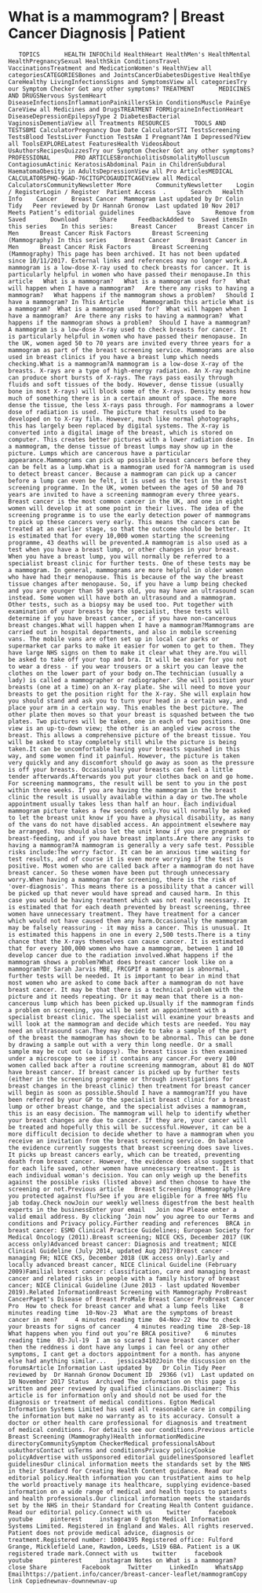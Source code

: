 # What is a mammogram? | Breast Cancer Diagnosis | Patient

       TOPICS       HEALTH INFOChild HealthHeart HealthMen's HealthMental HealthPregnancySexual HealthSkin ConditionsTravel VaccinationsTreatment and MedicationWomen's HealthView all categoriesCATEGORIESBones and JointsCancerDiabetesDigestive HealthEye CareHealthy LivingInfectionsSigns and SymptomsView all categoriesTry our Symptom Checker Got any other symptoms? TREATMENT       MEDICINES AND DRUGSNervous SystemHeart DiseaseInfectionsInflammationPainkillersSkin ConditionsMuscle PainEye CareView all Medicines and DrugsTREATMENT FORMigraineInfectionHeart DiseaseDepressionEpilepsyType 2 DiabetesBacterial VaginosisDementiaView all Treatments RESOURCES       TOOLS AND TESTSBMI CalculatorPregnancy Due Date CalculatorSTI TestsScreening TestsBlood TestsLiver Function TestsAm I Pregnant?Am I Depressed?View all ToolsEXPLORELatest FeaturesHealth VideosAbout UsAuthorsRecipesQuizzesTry our Symptom Checker Got any other symptoms? PROFESSIONAL       PRO ARTICLESBronchiolitisOsmolalityMolluscum ContagiosumActinic KeratosisAbdominal Pain in ChildrenSubdural HaematomaObesity in AdultsDepressionView all Pro ArticlesMEDICAL CALCULATORSPHQ-9GAD-76CITGPCOGAUDITCAGEView all Medical CalculatorsCommunityNewsletter More       CommunityNewsletter    Login / RegisterLogin / Register  Patient Access  .       Search   Health Info    Cancer    Breast Cancer  Mammogram Last updated by Dr Colin Tidy   Peer reviewed by Dr Hannah Gronow  Last updated 10 Nov 2017   Meets Patient’s editorial guidelines            Save       Remove from Saved       Download      Share      FeedbackAdded to  Saved itemsIn this series    In this series:     Breast Cancer      Breast Cancer in Men      Breast Cancer Risk Factors      Breast Screening (Mammography) In this series     Breast Cancer      Breast Cancer in Men      Breast Cancer Risk Factors      Breast Screening (Mammography) This page has been archived. It has not been updated since 10/11/2017. External links and references may no longer work.A mammogram is a low-dose X-ray used to check breasts for cancer. It is particularly helpful in women who have passed their menopause.In this article   What is a mammogram?   What is a mammogram used for?   What will happen when I have a mammogram?   Are there any risks to having a mammogram?   What happens if the mammogram shows a problem?   Should I have a mammogram? In This Article     MammogramIn this article What is a mammogram?  What is a mammogram used for?  What will happen when I have a mammogram?  Are there any risks to having a mammogram?  What happens if the mammogram shows a problem?  Should I have a mammogram? A mammogram is a low-dose X-ray used to check breasts for cancer. It is particularly helpful in women who have passed their menopause. In the UK, women aged 50 to 70 years are invited every three years for a mammogram as part of the breast screening service. Mammograms are also used in breast clinics if you have a breast lump which needs checking.What is a mammogram?A mammogram is a low-dose X-ray of the breasts. X-rays are a type of high-energy radiation. An X-ray machine can produce short bursts of X-rays. The rays pass easily through fluids and soft tissues of the body. However, dense tissue (usually bone in most X-rays) will block some of the X-rays. Density means how much of something there is in a certain amount of space. The more dense the tissue, the less X-rays pass through. For mammograms a lower dose of radiation is used. The picture that results used to be developed on to X-ray film. However, much like normal photographs, this has largely been replaced by digital systems. The X-ray is converted into a digital image of the breast, which is stored on computer. This creates better pictures with a lower radiation dose. In a mammogram, the dense tissue of breast lumps may show up in the picture. Lumps which are cancerous have a particular appearance.Mammograms can pick up possible breast cancers before they can be felt as a lump.What is a mammogram used for?A mammogram is used to detect breast cancer. Because a mammogram can pick up a cancer before a lump can even be felt, it is used as the test in the breast screening programme. In the UK, women between the ages of 50 and 70 years are invited to have a screening mammogram every three years. Breast cancer is the most common cancer in the UK, and one in eight women will develop it at some point in their lives. The idea of the screening programme is to use the early detection power of mammograms to pick up these cancers very early. This means the cancers can be treated at an earlier stage, so that the outcome should be better. It is estimated that for every 10,000 women starting the screening programme, 43 deaths will be prevented.A mammogram is also used as a test when you have a breast lump, or other changes in your breast. When you have a breast lump, you will normally be referred to a specialist breast clinic for further tests. One of these tests may be a mammogram. In general, mammograms are more helpful in older women who have had their menopause. This is because of the way the breast tissue changes after menopause. So, if you have a lump being checked and you are younger than 50 years old, you may have an ultrasound scan instead. Some women will have both an ultrasound and a mammogram. Other tests, such as a biopsy may be used too. Put together with examination of your breasts by the specialist, these tests will determine if you have breast cancer, or if you have non-cancerous breast changes.What will happen when I have a mammogram?Mammograms are carried out in hospital departments, and also in mobile screening vans. The mobile vans are often set up in local car parks or supermarket car parks to make it easier for women to get to them. They have large NHS signs on them to make it clear what they are.You will be asked to take off your top and bra. It will be easier for you not to wear a dress - if you wear trousers or a skirt you can leave the clothes on the lower part of your body on.The technician (usually a lady) is called a mammographer or radiographer. She will position your breasts (one at a time) on an X-ray plate. She will need to move your breasts to get the position right for the X-ray. She will explain how you should stand and ask you to turn your head in a certain way, and place your arm in a certain way. This enables the best picture. The other plate then moves so that your breast is squashed between the two plates. Two pictures will be taken, one in each of two positions. One view is an up-to-down view; the other is an angled view across the breast. This allows a comprehensive picture of the breast tissue. You will be asked to stay completely still while the picture is being taken.It can be uncomfortable having your breasts squashed in this way, and some women find it painful. However, the picture is taken very quickly and any discomfort should go away as soon as the pressure is off your breasts. Occasionally your breasts can feel a little tender afterwards.Afterwards you put your clothes back on and go home. For screening mammograms, the result will be sent to you in the post within three weeks. If you are having the mammogram in the breast clinic the result is usually available within a day or two.The whole appointment usually takes less than half an hour. Each individual mammogram picture takes a few seconds only.You will normally be asked to let the breast unit know if you have a physical disability, as many of the vans do not have disabled access. An appointment elsewhere may be arranged. You should also let the unit know if you are pregnant or breast-feeding, and if you have breast implants.Are there any risks to having a mammogram?A mammogram is generally a very safe test. Possible risks include:The worry factor. It can be an anxious time waiting for test results, and of course it is even more worrying if the test is positive. Most women who are called back after a mammogram do not have breast cancer. So these women have been put through unnecessary worry.When having a mammogram for screening, there is the risk of 'over-diagnosis'. This means there is a possibility that a cancer will be picked up that never would have spread and caused harm. In this case you would be having treatment which was not really necessary. It is estimated that for each death prevented by breast screening, three women have unnecessary treatment. They have treatment for a cancer which would not have caused them any harm.Occasionally the mammogram may be falsely reassuring - it may miss a cancer. This is unusual. It is estimated this happens in one in every 2,500 tests.There is a tiny chance that the X-rays themselves can cause cancer. It is estimated that for every 100,000 women who have a mammogram, between 1 and 10 develop cancer due to the radiation involved.What happens if the mammogram shows a problem?What does breast cancer look like on a mammogram?Dr Sarah Jarvis MBE, FRCGPIf a mammogram is abnormal, further tests will be needed. It is important to bear in mind that most women who are asked to come back after a mammogram do not have breast cancer. It may be that there is a technical problem with the picture and it needs repeating. Or it may mean that there is a non-cancerous lump which has been picked up.Usually if the mammogram finds a problem on screening, you will be sent an appointment with a specialist breast clinic. The specialist will examine your breasts and will look at the mammogram and decide which tests are needed. You may need an ultrasound scan.They may decide to take a sample of the part of the breast the mammogram has shown to be abnormal. This can be done by drawing a sample out with a very thin long needle. Or a small sample may be cut out (a biopsy). The breast tissue is then examined under a microscope to see if it contains any cancer.For every 100 women called back after a routine screening mammogram, about 81 do NOT have breast cancer. If breast cancer is picked up by further tests (either in the screening programme or through investigations for breast changes in the breast clinic) then treatment for breast cancer will begin as soon as possible.Should I have a mammogram?If you have been referred by your GP to the specialist breast clinic for a breast lump or other breast change, and the specialist advises a mammogram, this is an easy decision. The mammogram will help to identify whether your breast changes are due to cancer. If they are, your cancer will be treated and hopefully this will be successful.However, it can be a more difficult decision to decide whether to have a mammogram when you receive an invitation from the breast screening service. On balance the evidence currently suggests that breast screening does save lives. It picks up breast cancers early, which can be treated, preventing death from breast cancer. However, the evidence does also suggest that for each life saved, other women have unnecessary treatment. It is each individual woman's decision. You can only weigh up the benefits against the possible risks (listed above) and then choose to have the screening or not.Previous article   Breast Screening (Mammography)Are you protected against flu?See if you are eligible for a free NHS flu jab today.Check nowJoin our weekly wellness digestfrom the best health experts in the businessEnter your email   Join now Please enter a valid email address. By clicking ‘Join now’ you agree to our Terms and conditions and Privacy policy.Further reading and references  BRCA in breast cancer: ESMO Clinical Practice Guidelines; European Society for Medical Oncology (2011).Breast screening; NICE CKS, December 2017 (UK access only)Advanced breast cancer: Diagnosis and treatment; NICE Clinical Guideline (July 2014, updated Aug 2017)Breast cancer - managing FH; NICE CKS, December 2018 (UK access only).Early and locally advanced breast cancer, NICE Clinical Guideline (February 2009)Familial breast cancer: classification, care and managing breast cancer and related risks in people with a family history of breast cancer; NICE Clinical Guideline (June 2013 - last updated November 2019).Related InformationBreast Screening with Mammography ProBreast CancerPaget's Disease of Breast ProMale Breast Cancer ProBreast Cancer Pro  How to check for breast cancer and what a lump feels like    8 minutes reading time  10-Nov-23  What are the symptoms of breast cancer in men?     4 minutes reading time  04-Nov-22  How to check your breasts for signs of cancer    4 minutes reading time  28-Sep-18  What happens when you find out you’re BRCA positive?    6 minutes reading time  03-Jul-19  I am so scared I have breast cancer other then the reddness i dont have any lumps i can feel or any other symptoms, I cant get a doctors appointment for a month. has anyone else had anything similar...   jessica34102Join the discussion on the forumsArticle Information Last updated by   Dr Colin Tidy Peer reviewed by  Dr Hannah Gronow Document ID  29366 (v1)  Last updated on   10 November 2017 Status  Archived The information on this page is written and peer reviewed by qualified clinicians.Disclaimer: This article is for information only and should not be used for the diagnosis or treatment of medical conditions. Egton Medical Information Systems Limited has used all reasonable care in compiling the information but make no warranty as to its accuracy. Consult a doctor or other health care professional for diagnosis and treatment of medical conditions. For details see our conditions.Previous article  Breast Screening (Mammography)Health informationMedicine directoryCommunitySymptom CheckerMedical professionalsAbout usAuthorsContact usTerms and conditionsPrivacy policyCookie policyAdvertise with usSponsored editorial guidelinesSponsored leaflet guidelinesOur clinical information meets the standards set by the NHS in their Standard for Creating Health Content guidance. Read our editorial policy.Health information you can trustPatient aims to help the world proactively manage its healthcare, supplying evidence-based information on a wide range of medical and health topics to patients and health professionals.Our clinical information meets the standards set by the NHS in their Standard for Creating Health Content guidance. Read our editorial policy.Connect with us    twitter     facebook     youtube     pinterest     instagram © Egton Medical Information Systems Limited. Registered in England and Wales. All rights reserved. Patient does not provide medical advice, diagnosis or treatment.Registered number: 10004395 Registered office: Fulford Grange, Micklefield Lane, Rawdon, Leeds, LS19 6BA. Patient is a UK registered trade mark.Connect with us    twitter     facebook     youtube     pinterest     instagram Notes on What is a mammogram?      close Share          Facebook     Twitter     LinkedIn     WhatsApp     Emailhttps://patient.info/cancer/breast-cancer-leaflet/mammogramCopy link Copiednewnav-downnewnav-up


